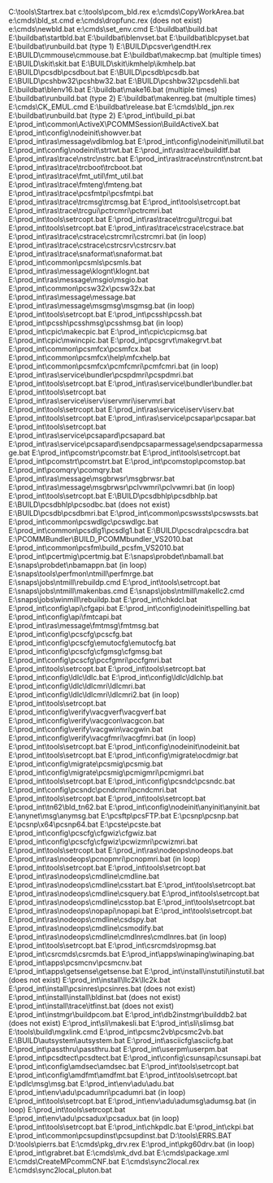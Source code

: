 C:\tools\Startrex.bat
  c:\tools\pcom_bld.rex
    e:\cmds\CopyWorkArea.bat
    e:\cmds\bld_st.cmd
      e:\cmds\dropfunc.rex (does not exist)
      e:\cmds\newbld.bat
      e:\cmds\set_env.cmd
      E:\buildbat\build.bat
        E:\buildbat\startbld.bat
          E:\buildbat\blenvset.bat
          E:\buildbat\blcpyset.bat
          E:\buildbat\runbuild.bat (type 1)
            E:\BUILD\pcsver\gendtH.rex
            E:\BUILD\cmmouse\cmmouse.bat
            E:\buildbat\makecmp.bat (multiple times)
            E:\BUILD\skit\skit.bat
              E:\BUILD\skit\ikmhelp\ikmhelp.bat
            E:\BUILD\pcsdb\pcsdbout.bat
            E:\BUILD\pcsdb\pcsdb.bat
            E:\BUILD\pcshbw32\pcshbw32.bat
              E:\BUILD\pcshbw32\pcsdehli.bat
            E:\buildbat\blenv16.bat
            E:\buildbat\make16.bat (multiple times)
          E:\buildbat\runbuild.bat (type 2)
            E:\buildbat\makenreg.bat (multiple times)
      E:\cmds\CK_EMUL.cmd
      E:\buildbat\release.bat
      E:\cmds\bld_jpn.rex
        E:\buildbat\runbuild.bat (type 2)
      E:\prod_int\build_pi.bat
        E:\prod_int\common\ActiveX\PCOMMSession\BuildActiveX.bat
        E:\prod_int\config\nodeinit\showver.bat
        E:\prod_int\ras\message\vdibmlog.bat
        E:\prod_int\config\nodeinit\millutil.bat
        E:\prod_int\config\nodeinit\strtwt.bat
        E:\prod_int\ras\trace\builditf.bat
          E:\prod_int\ras\trace\nstrc\nstrc.bat
          E:\prod_int\ras\trace\nstrcnt\nstrcnt.bat
          E:\prod_int\ras\trace\trcboot\trcboot.bat
          E:\prod_int\ras\trace\fmt_util\fmt_util.bat
          E:\prod_int\ras\trace\fmteng\fmteng.bat
          E:\prod_int\ras\trace\pcsfmtpi\pcsfmtpi.bat
          E:\prod_int\ras\trace\trcmsg\trcmsg.bat
            E:\prod_int\tools\setrcopt.bat
          E:\prod_int\ras\trace\trcgui\pctrcmri\pctrcmri.bat
            E:\prod_int\tools\setrcopt.bat
          E:\prod_int\ras\trace\trcgui\trcgui.bat
            E:\prod_int\tools\setrcopt.bat
          E:\prod_int\ras\trace\cstrace\cstrace.bat
            E:\prod_int\ras\trace\cstrace\cstrcmri\cstrcmri.bat (in loop)
          E:\prod_int\ras\trace\cstrace\cstrcsrv\cstrcsrv.bat
          E:\prod_int\ras\trace\snaformat\snaformat.bat
        E:\prod_int\common\pcsmls\pcsmls.bat
        E:\prod_int\ras\message\klognt\klognt.bat
        E:\prod_int\ras\message\msgio\msgio.bat
        E:\prod_int\common\pcsw32x\pcsw32x.bat
        E:\prod_int\ras\message\message.bat
          E:\prod_int\ras\message\msgmsg\msgmsg.bat (in loop)
            E:\prod_int\tools\setrcopt.bat
        E:\prod_int\pcssh\pcssh.bat
          E:\prod_int\pcssh\pcsshmsg\pcsshmsg.bat (in loop)
        E:\prod_int\cpic\makecpic.bat
          E:\prod_int\cpic\cpicmsg.bat
        E:\prod_int\cpic\mwincpic.bat
        E:\prod_int\pcsgrvt\makegrvt.bat
        E:\prod_int\common\pcsmfcx\pcsmfcx.bat
          E:\prod_int\common\pcsmfcx\help\mfcxhelp.bat
          E:\prod_int\common\pcsmfcx\pcmfcmri\pcmfcmri.bat (in loop)
        E:\prod_int\ras\service\bundler\pcspdmri\pcspdmri.bat
          E:\prod_int\tools\setrcopt.bat
        E:\prod_int\ras\service\bundler\bundler.bat
          E:\prod_int\tools\setrcopt.bat
        E:\prod_int\ras\service\iserv\iservmri\iservmri.bat
          E:\prod_int\tools\setrcopt.bat
        E:\prod_int\ras\service\iserv\iserv.bat
          E:\prod_int\tools\setrcopt.bat
        E:\prod_int\ras\service\pcsapar\pcsapar.bat
          E:\prod_int\tools\setrcopt.bat
        E:\prod_int\ras\service\pcsapard\pcsapard.bat
          E:\prod_int\ras\service\pcsapard\sendpcsaparmessage\sendpcsaparmessage.bat
        E:\prod_int\pcomstr\pcomstr.bat
          E:\prod_int\tools\setrcopt.bat
        E:\prod_int\pcomstrt\pcomstrt.bat
        E:\prod_int\pcomstop\pcomstop.bat
        E:\prod_int\pcomqry\pcomqry.bat
        E:\prod_int\ras\message\msgbrwsr\msgbrwsr.bat
          E:\prod_int\ras\message\msgbrwsr\pclvwmri\pclvwmri.bat (in loop)
          E:\prod_int\tools\setrcopt.bat
        E:\BUILD\pcsdbhlp\pcsdbhlp.bat
        E:\BUILD\pcsdbhlp\pcsodbc.bat (does not exist)
        E:\BUILD\pcsdb\pcsdbmri.bat
        E:\prod_int\common\pcswssts\pcswssts.bat
        E:\prod_int\common\pcswdlgc\pcswdlgc.bat
        E:\prod_int\common\pcsdlg1\pcsdlg1.bat
        E:\BUILD\pcscdra\pcscdra.bat
        E:\PCOMMBundler\BUILD_PCOMMbundler_VS2010.bat
        E:\prod_int\common\pcsfm\build_pcsfm_VS2010.bat
        E:\prod_int\pcertmig\pcertmig.bat
        E:\snaps\probdet\nbamall.bat
          E:\snaps\probdet\nbamappn.bat (in loop)
        E:\snaps\tools\perfmon\ntmill\perfmrge.bat
        E:\snaps\jobs\ntmill\rebuildp.cmd
          E:\prod_int\tools\setrcopt.bat
          E:\snaps\jobs\ntmill\makenbas.cmd
          E:\snaps\jobs\ntmill\makellc2.cmd
        E:\snaps\jobs\winmill\rebuildp.bat
        E:\prod_int\chkdcl.bat
        E:\prod_int\config\api\cfgapi.bat
        E:\prod_int\config\nodeinit\spelling.bat
        E:\prod_int\config\api\fmtcapi.bat
        E:\prod_int\ras\message\fmtmsg\fmtmsg.bat
        E:\prod_int\config\pcscfg\pcscfg.bat
          E:\prod_int\config\pcscfg\emutocfg\emutocfg.bat
          E:\prod_int\config\pcscfg\cfgmsg\cfgmsg.bat
          E:\prod_int\config\pcscfg\pccfgmri\pccfgmri.bat
            E:\prod_int\tools\setrcopt.bat
          E:\prod_int\tools\setrcopt.bat
        E:\prod_int\config\ldlc\ldlc.bat
        E:\prod_int\config\ldlc\ldlchlp.bat
        E:\prod_int\config\ldlc\ldlcmri\ldlcmri.bat
          E:\prod_int\config\ldlc\ldlcmri\ldlcmri2.bat (in loop)
            E:\prod_int\tools\setrcopt.bat
        E:\prod_int\config\verify\vacgverf\vacgverf.bat
        E:\prod_int\config\verify\vacgcon\vacgcon.bat
        E:\prod_int\config\verify\vacgwin\vacgwin.bat
          E:\prod_int\config\verify\vacgfmri\vacgfmri.bat (in loop)
            E:\prod_int\tools\setrcopt.bat
        E:\prod_int\config\nodeinit\nodeinit.bat
          E:\prod_int\tools\setrcopt.bat
        E:\prod_int\config\migrate\ocdmigr.bat
        E:\prod_int\config\migrate\pcsmig\pcsmig.bat
          E:\prod_int\config\migrate\pcsmig\pcmigmri\pcmigmri.bat
            E:\prod_int\tools\setrcopt.bat
        E:\prod_int\config\pcsndc\pcsndc.bat
          E:\prod_int\config\pcsndc\pcndcmri\pcndcmri.bat
            E:\prod_int\tools\setrcopt.bat
          E:\prod_int\tools\setrcopt.bat
        E:\prod_int\tn62\bld_tn62.bat
        E:\prod_int\config\nodeinit\anyinit\anyinit.bat
        E:\anynet\msg\anymsg.bat
        E:\pcsftp\pcsFTP.bat
        E:\pcsnp\pcsnp.bat
        E:\pcsnp\x64\pcsnp64.bat
        E:\pcste\pcste.bat
        E:\prod_int\config\pcscfg\cfgwiz\cfgwiz.bat
          E:\prod_int\config\pcscfg\cfgwiz\pcwizmri\pcwizmri.bat
            E:\prod_int\tools\setrcopt.bat
        E:\prod_int\ras\nodeops\nodeops.bat
          E:\prod_int\ras\nodeops\pcnopmri\pcnopmri.bat (in loop)
            E:\prod_int\tools\setrcopt.bat
          E:\prod_int\tools\setrcopt.bat
        E:\prod_int\ras\nodeops\cmdline\cmdline.bat
          E:\prod_int\ras\nodeops\cmdline\csstart.bat
            E:\prod_int\tools\setrcopt.bat
          E:\prod_int\ras\nodeops\cmdline\csquery.bat
            E:\prod_int\tools\setrcopt.bat
          E:\prod_int\ras\nodeops\cmdline\csstop.bat
            E:\prod_int\tools\setrcopt.bat
          E:\prod_int\ras\nodeops\nopapi\nopapi.bat
            E:\prod_int\tools\setrcopt.bat
          E:\prod_int\ras\nodeops\cmdline\csdspy.bat
          E:\prod_int\ras\nodeops\cmdline\csmodify.bat
          E:\prod_int\ras\nodeops\cmdline\cmdlnres\cmdlnres.bat (in loop)
            E:\prod_int\tools\setrcopt.bat
        E:\prod_int\csrcmds\ropmsg.bat
        E:\prod_int\csrcmds\csrcmds.bat
        E:\prod_int\apps\winaping\winaping.bat
        E:\prod_int\apps\pcsmcnv\pcsmcnv.bat
        E:\prod_int\apps\getsense\getsense.bat
        E:\prod_int\install\instutil\instutil.bat (does not exist)
        E:\prod_int\install\llc2k\llc2k.bat
        E:\prod_int\install\pcsinres\pcsinres.bat (does not exist)
        E:\prod_int\install\install\bldinst.bat (does not exist)
        E:\prod_int\install\trace\itfinst.bat (does not exist)
        E:\prod_int\instmgr\buildpcom.bat
        E:\prod_int\db2instmgr\builddb2.bat (does not exist)
        E:\prod_int\sli\makesli.bat
          E:\prod_int\sli\slimsg.bat
            E:\tools\build\mgxlink.cmd
        E:\prod_int\pcsmc2vb\pcsmc2vb.bat
        E:\BUILD\autsystem\autsystem.bat
        E:\prod_int\asciicfg\asciicfg.bat
        E:\prod_int\passthru\passthru.bat
        E:\prod_int\userpm\userpm.bat
        E:\prod_int\pcsdtect\pcsdtect.bat
        E:\prod_int\config\csunsapi\csunsapi.bat
        E:\prod_int\config\amdsec\amdsec.bat
          E:\prod_int\tools\setrcopt.bat
        E:\prod_int\config\amdfmt\amdfmt.bat
          E:\prod_int\tools\setrcopt.bat
        E:\pdlc\msg\msg.bat
        E:\prod_int\env\adu\adu.bat
          E:\prod_int\env\adu\pcadumri\pcadumri.bat (in loop)
            E:\prod_int\tools\setrcopt.bat
          E:\prod_int\env\adu\adumsg\adumsg.bat (in loop)
            E:\prod_int\tools\setrcopt.bat
          E:\prod_int\env\adu\pcsadux\pcsadux.bat (in loop)
            E:\prod_int\tools\setrcopt.bat
        E:\prod_int\chkpdlc.bat
        E:\prod_int\ckpi.bat
        E:\prod_int\common\pcsupdinst\pcsupdinst.bat
      D:\tools\ERRS.BAT
      D:\tools\pierrs.bat
      E:\cmds\pkg_drv.rex
        E:\prod_int\pkg60drv.bat (in loop)
          E:\prod_int\grabret.bat
        E:\cmds\mk_dvd.bat
        E:\cmds\package.xml
        E:\cmds\CreateMPcommCNF.bat
        E:\cmds\sync2local.rex
          E:\cmds\sync2local_pluton.bat

